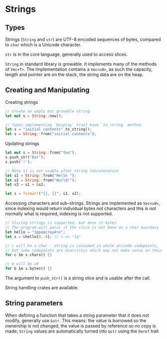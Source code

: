 # Strings
## Types
Strings (`String` and `str`) are UTF-8 encoded sequences of bytes, compared to `char` which is a Unicode character.

`str` is in the core language, generally used to access slices.

`String` in standard library is growable. It implements many of the methods of `Vec<T>`. The implementation contains a `Vec<u8>`, as such the capacity, length and pointer are on the stack, the string data are on the heap.

## Creating and Manipulating
Creating strings

```rust
// Create an empty but growable string
let mut s = String::new();

// Types implementing `Display` trait have `to_string` method
let s = "initial contents".to_string();
let s = String::from("initial contents");
```

Updating strings

```rust
let mut s = String::from("foo");
s.push_str("bar");
s.push('!');

// Note s1 is not usable after string concatenation
let s1 = String::from("Hello ");
let s2 = String::from("World!");
let s3 = s1 + &s2;

let s = format!("{}, {}", s1, s2);
```

Accessing characters and sub-strings. Strings are implemented as `Vec<u8>`, since indexing would return individual bytes not characters and this is not normally what is required, indexing is not supported. 

```rust
// Slicing strings is supported, but done in bytes
// The program will panic if the slice is not done on a char boundary
let hello = "Здравствуйте";
let s = &hello[0..4]; // s == "Зд"

// c will be a char - string is consumed in whole unicode codepoints,
// but some codepoints are diacritics which may not make sense on their own
for c in s.chars() {}

// b will be u8
for b in s.bytes() {}
```

The argument to `push_str()` is a string slice and is usable after the call.

String handling crates are available.

## String parameters

When defining a function that takes a string parameter that it does not modify, generally use `&str`.  This means: the value is borrowed so the ownership is not changed, the value is passed by reference so no copy is made; `String` values are automatically turned into `&str` using the `Deref` trait 